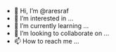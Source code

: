 - 👋 Hi, I’m @raresraf
- 👀 I’m interested in ...
- 🌱 I’m currently learning ...
- 💞️ I’m looking to collaborate on ...
- 📫 How to reach me ...

<!---
raresraf/raresraf is a ✨ special ✨ repository because its `README.md` (this file) appears on your GitHub profile.
You can click the Preview link to take a look at your changes.
--->
